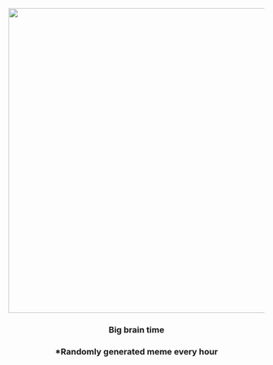 <p align="center">
        <img src="https://i.redd.it/lggoau7p0ol91.jpg" width="600" height="600">
        </p>
        <h3 align="center">Big brain time</h3>
        <h3 align="center">*Randomly generated meme every hour</h3>
    